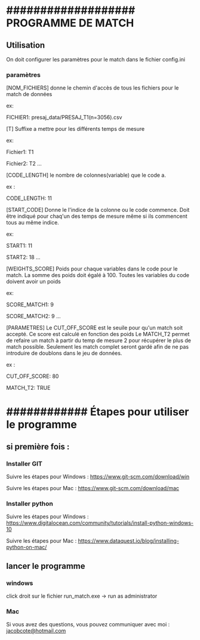 



# ################### PROGRAMME DE MATCH #####################
## Utilisation 
On doit configurer les paramètres pour le match dans le fichier config.ini

### paramètres
[NOM_FICHIERS]
donne le chemin d'accès de tous les fichiers pour le match de données

ex: 

FICHIER1: presaj_data/PRESAJ_T1(n=3056).csv


[T]
Suffixe a mettre pour les différents temps de mesure

ex:

Fichier1: T1

Fichier2: T2
...

[CODE_LENGTH]
le nombre de colonnes(variable) que le code a.

ex :

CODE_LENGTH: 11

[START_CODE]
Donne le l'indice de la colonne ou le code commence. Doit être indiqué pour chaq'un
des temps de mesure même si ils commencent tous au même indice.

ex:

START1: 11

START2: 18
...

[WEIGHTS_SCORE]
Poids pour chaque variables dans le code pour le match. 
La somme des poids doit égalé à 100. Toutes les variables du code doivent avoir un poids

ex:

SCORE_MATCH1: 9

SCORE_MATCH2: 9 
...

[PARAMETRES]
Le CUT_OFF_SCORE est le seuile pour qu'un match soit accepté.
Ce score est calculé en fonction des poids
Le MATCH_T2 permet de refaire un match à partir du temp de mesure 2 pour récupérer le 
plus de match possible. Seulement les match complet seront gardé afin de ne pas introduire
de doublons dans le jeu de données.

ex :

CUT_OFF_SCORE: 80

MATCH_T2: TRUE

# ############ Étapes pour utiliser le programme ###############
## si première fois :
### Installer  GIT
Suivre les étapes pour Windows : https://www.git-scm.com/download/win

Suivre les étapes pour Mac : https://www.git-scm.com/download/mac

### Installer python 
Suivre les étapes pour Windows : https://www.digitalocean.com/community/tutorials/install-python-windows-10

Suivre les étapes pour Mac : https://www.dataquest.io/blog/installing-python-on-mac/

## lancer le programme

### windows 
click droit sur le fichier run_match.exe -> run as administrator

### Mac



Si vous avez des questions, vous pouvez communiquer avec moi :
jacobcote@hotmail.com


